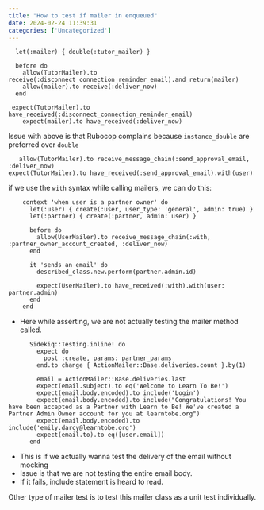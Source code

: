 ```yaml
---
title: "How to test if mailer in enqueued"
date: 2024-02-24 11:39:31
categories: ['Uncategorized']
---
```


<!-- wp:paragraph -->
<p class=""></p>
<!-- /wp:paragraph -->

<!-- wp:paragraph -->
<p class=""></p>
<!-- /wp:paragraph -->

<!-- wp:paragraph -->
<p class=""></p>
<!-- /wp:paragraph -->

<!-- wp:code -->
<pre class="wp-block-code"><code>  let(:mailer) { double(:tutor_mailer) }

  before do
    allow(TutorMailer).to receive(:disconnect_connection_reminder_email).and_return(mailer)
    allow(mailer).to receive(:deliver_now)
  end

 expect(TutorMailer).to have_received(:disconnect_connection_reminder_email)
    expect(mailer).to have_received(:deliver_now)</code></pre>
<!-- /wp:code -->

<!-- wp:paragraph -->
<p class="">Issue with above is that Rubocop complains because <code>instance_double</code> are preferred over <code>double</code></p>
<!-- /wp:paragraph -->

<!-- wp:code -->
<pre class="wp-block-code"><code>   allow(TutorMailer).to receive_message_chain(:send_approval_email, :deliver_now)
expect(TutorMailer).to have_received(:send_approval_email).with(user)</code></pre>
<!-- /wp:code -->

<!-- wp:paragraph -->
<p class=""></p>
<!-- /wp:paragraph -->

<!-- wp:paragraph -->
<p class="">if we use the <code>with</code> syntax while calling mailers, we can do this:</p>
<!-- /wp:paragraph -->

<!-- wp:code -->
<pre class="wp-block-code"><code>    context 'when user is a partner owner' do
      let(:user) { create(:user, user_type: 'general', admin: true) }
      let(:partner) { create(:partner, admin: user) }

      before do
        allow(UserMailer).to receive_message_chain(:with, :partner_owner_account_created, :deliver_now)
      end

      it 'sends an email' do
        described_class.new.perform(partner.admin.id)

        expect(UserMailer).to have_received(:with).with(user: partner.admin)
      end
    end</code></pre>
<!-- /wp:code -->

<!-- wp:list -->
<ul class=""><!-- wp:list-item -->
<li class="">Here while asserting, we are not actually testing the mailer method called.</li>
<!-- /wp:list-item --></ul>
<!-- /wp:list -->

<!-- wp:code -->
<pre class="wp-block-code"><code>      Sidekiq::Testing.inline! do
        expect do
          post :create, params: partner_params
        end.to change { ActionMailer::Base.deliveries.count }.by(1)

        email = ActionMailer::Base.deliveries.last
        expect(email.subject).to eq('Welcome to Learn To Be!')
        expect(email.body.encoded).to include('Login')
        expect(email.body.encoded).to include("Congratulations! You have been accepted as a Partner with Learn to Be! We've created a Partner Admin Owner account for you at learntobe.org")
        expect(email.body.encoded).to include('emily.darcy@learntobe.org')
        expect(email.to).to eq(&#91;user.email])
      end</code></pre>
<!-- /wp:code -->

<!-- wp:list -->
<ul class=""><!-- wp:list-item -->
<li class="">This is if we actually wanna test the delivery of the email without mocking</li>
<!-- /wp:list-item -->

<!-- wp:list-item -->
<li class="">Issue is that we are not testing the entire email body.</li>
<!-- /wp:list-item -->

<!-- wp:list-item -->
<li class="">If it fails, include statement is heard to read.</li>
<!-- /wp:list-item --></ul>
<!-- /wp:list -->

<!-- wp:paragraph -->
<p class="">Other type of mailer test is to test this mailer class as a unit test individually.</p>
<!-- /wp:paragraph -->
